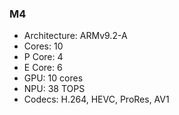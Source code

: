 ### M4

- Architecture: ARMv9.2-A
- Cores: 10
- P Core: 4
- E Core: 6
- GPU: 10 cores
- NPU: 38 TOPS
- Codecs: H.264, HEVC, ProRes, AV1

